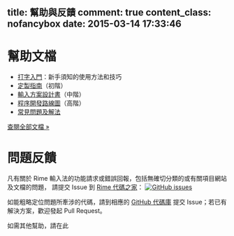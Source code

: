 title: 幫助與反饋
comment: true
content_class: nofancybox
date: 2015-03-14 17:33:46
---

# 幫助文檔

  * [打字入門](https://github.com/rime/home/wiki/GettingStarted)：新手須知的使用方法和技巧
  * [定製指南](https://github.com/rime/home/wiki/CustomizationGuide)（初階）
  * [輸入方案設計書](https://github.com/rime/home/wiki/RimeWithSchemata)（中階）
  * [程序開發路線圖](/code)（高階）
  * [常見問題及解法](https://github.com/rime/home/wiki/FAQ)

[查閱全部文檔 »](https://github.com/rime/home/wiki)

# 問題反饋

凡有關於 Rime 輸入法的功能請求或錯誤回報，包括無確切分類的或有關項目網站及文檔的問題，
請提交 Issue 到 [Rime 代碼之家](https://github.com/rime/home)：
<span class="badges">[![GitHub issues](https://img.shields.io/github/issues/rime/home.svg)](https://github.com/rime/home/issues)</span>

如能粗略定位問題所牽涉的代碼，請到相應的 [GitHub 代碼庫](/code) 提交 Issue；若已有解決方案，歡迎發起 Pull Request。

如需其他幫助，請在此
